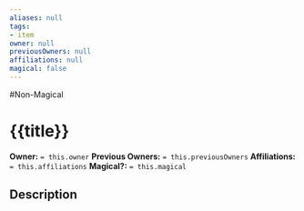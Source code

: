 ```yaml
---
aliases: null
tags:
- item
owner: null
previousOwners: null
affiliations: null
magical: false
---
```


\#Non-Magical

# {{title}}

**Owner:** `= this.owner`
**Previous Owners:** `= this.previousOwners`
**Affiliations:** `= this.affiliations`
**Magical?:** `= this.magical`

## Description
